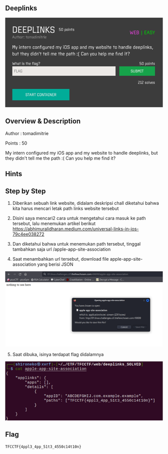 ## Deeplinks

![Challenge Picture](./attachments/deeplinks.png)

## Overview & Description

Author : tomadimitrie

Points : 50

My intern configured my iOS app and my website to handle deeplinks, but they didn't tell me the path :( Can you help me find it?


## Hints


## Step by Step

1. Diberikan sebuah link website, didalam deskripsi chall diketahui bahwa kita harus mencari letak path links website tersebut

2. Disini saya mencari2 cara untuk mengetahui cara masuk ke path tersebut, lalu menemukan artikel berikut
https://abhimuralidharan.medium.com/universal-links-in-ios-79c4ee038272

3. Dan diketahui bahwa untuk menemukan path tersebut, tinggal tambahkan saja url /apple-app-site-association

4. Saat menambahkan url tersebut, download file apple-app-site-association yang berisi JSON

![web](./attachments/web.png)

5. Saat dibuka, isinya terdapat flag didalamnya

![flag](./attachments/flag.png)


## Flag

`TFCCTF{4ppl3_4pp_51t3_4550c14t10n}`

